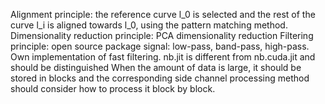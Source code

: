 Alignment principle: the reference curve l_0 is selected and the rest of the curve l_i is aligned towards l_0, using the pattern matching method.
Dimensionality reduction principle: PCA dimensionality reduction
Filtering principle: open source package signal: low-pass, band-pass, high-pass. Own implementation of fast filtering.
nb.jit is different from nb.cuda.jit and should be distinguished
When the amount of data is large, it should be stored in blocks and the corresponding side channel processing method should consider how to process it block by block.